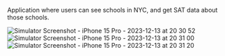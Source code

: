 Application where users can see schools in NYC, and get SAT data about those schools. 


![Simulator Screenshot - iPhone 15 Pro - 2023-12-13 at 20 30 52](https://github.com/Juliancodes0/NYCHighSchoolApp/assets/136419255/18651965-5830-4a9f-9ad9-4eea1ae1e465)
![Simulator Screenshot - iPhone 15 Pro - 2023-12-13 at 20 31 00](https://github.com/Juliancodes0/NYCHighSchoolApp/assets/136419255/6d354823-563a-45fe-ba94-a03f430cd44f)
![Simulator Screenshot - iPhone 15 Pro - 2023-12-13 at 20 31 20](https://github.com/Juliancodes0/NYCHighSchoolApp/assets/136419255/22de162a-bd6c-4a74-ae2c-c5dfbb6874c7)
